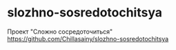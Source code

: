 # slozhno-sosredotochitsya
Проект "Сложно сосредоточиться"
https://github.com/Chillasainy/slozhno-sosredotochitsya
